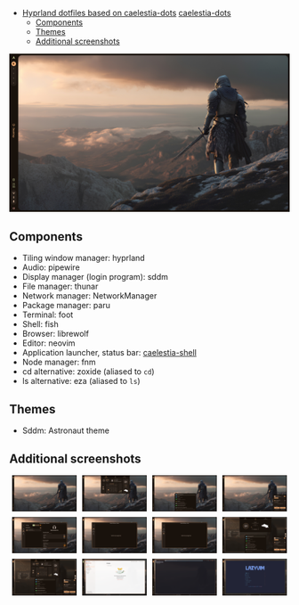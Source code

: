<!--toc:start-->
- [Hyprland dotfiles based on caelestia-dots](#hyprland-dotfiles-based-on-caelestia-dots)
[caelestia-dots](https://github.com/caelestia-dots/caelestia)
  - [Components](#components)
  - [Themes](#themes)
  - [Additional screenshots](#additional-screenshots)
<!--toc:end-->

<p align="center">
  <img src="assets/preview1.png" width="700" alt="Preview image">
</p>

## Components

- Tiling window manager: hyprland
- Audio: pipewire
- Display manager (login program): sddm
- File manager: thunar
- Network manager: NetworkManager
- Package manager: paru
- Terminal: foot
- Shell: fish
- Browser: librewolf
- Editor: neovim
- Application launcher, status bar: [caelestia-shell](https://github.com/caelestia-dots/shell)
- Node manager: fnm
- cd alternative: zoxide (aliased to `cd`)
- ls alternative: eza (aliased to `ls`)

## Themes

- Sddm: Astronaut theme

## Additional screenshots

<div align="center" style="display: flex; flex-wrap: wrap; justify-content: center; gap: 10px; max-width: 1200px; margin: 0 auto;">
  <img src="assets/preview1.png" width="23%" alt="Preview 1">
  <img src="assets/preview2.png" width="23%" alt="Preview 2">
  <img src="assets/preview3.png" width="23%" alt="Preview 3">
  <img src="assets/preview4.png" width="23%" alt="Preview 4">
  <img src="assets/preview5.png" width="23%" alt="Preview 5">
  <img src="assets/preview6.png" width="23%" alt="Preview 6">
  <img src="assets/preview7.png" width="23%" alt="Preview 7">
  <img src="assets/preview8.png" width="23%" alt="Preview 8">
  <img src="assets/preview9.png" width="23%" alt="Preview 9">
  <img src="assets/preview10.png" width="23%" alt="Preview 10">
  <img src="assets/preview11.png" width="23%" alt="Preview 11">
  <img src="assets/preview12.png" width="23%" alt="Preview 12">
</div>
